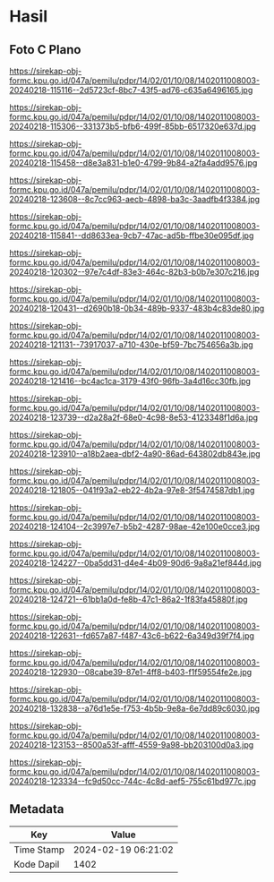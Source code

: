 # Hasil

## Foto C Plano

https://sirekap-obj-formc.kpu.go.id/047a/pemilu/pdpr/14/02/01/10/08/1402011008003-20240218-115116--2d5723cf-8bc7-43f5-ad76-c635a6496165.jpg

https://sirekap-obj-formc.kpu.go.id/047a/pemilu/pdpr/14/02/01/10/08/1402011008003-20240218-115306--331373b5-bfb6-499f-85bb-6517320e637d.jpg

https://sirekap-obj-formc.kpu.go.id/047a/pemilu/pdpr/14/02/01/10/08/1402011008003-20240218-115458--d8e3a831-b1e0-4799-9b84-a2fa4add9576.jpg

https://sirekap-obj-formc.kpu.go.id/047a/pemilu/pdpr/14/02/01/10/08/1402011008003-20240218-123608--8c7cc963-aecb-4898-ba3c-3aadfb4f3384.jpg

https://sirekap-obj-formc.kpu.go.id/047a/pemilu/pdpr/14/02/01/10/08/1402011008003-20240218-115841--dd8633ea-9cb7-47ac-ad5b-ffbe30e095df.jpg

https://sirekap-obj-formc.kpu.go.id/047a/pemilu/pdpr/14/02/01/10/08/1402011008003-20240218-120302--97e7c4df-83e3-464c-82b3-b0b7e307c216.jpg

https://sirekap-obj-formc.kpu.go.id/047a/pemilu/pdpr/14/02/01/10/08/1402011008003-20240218-120431--d2690b18-0b34-489b-9337-483b4c83de80.jpg

https://sirekap-obj-formc.kpu.go.id/047a/pemilu/pdpr/14/02/01/10/08/1402011008003-20240218-121131--73917037-a710-430e-bf59-7bc754656a3b.jpg

https://sirekap-obj-formc.kpu.go.id/047a/pemilu/pdpr/14/02/01/10/08/1402011008003-20240218-121416--bc4ac1ca-3179-43f0-96fb-3a4d16cc30fb.jpg

https://sirekap-obj-formc.kpu.go.id/047a/pemilu/pdpr/14/02/01/10/08/1402011008003-20240218-123739--d2a28a2f-68e0-4c98-8e53-4123348f1d6a.jpg

https://sirekap-obj-formc.kpu.go.id/047a/pemilu/pdpr/14/02/01/10/08/1402011008003-20240218-123910--a18b2aea-dbf2-4a90-86ad-643802db843e.jpg

https://sirekap-obj-formc.kpu.go.id/047a/pemilu/pdpr/14/02/01/10/08/1402011008003-20240218-121805--041f93a2-eb22-4b2a-97e8-3f5474587db1.jpg

https://sirekap-obj-formc.kpu.go.id/047a/pemilu/pdpr/14/02/01/10/08/1402011008003-20240218-124104--2c3997e7-b5b2-4287-98ae-42e100e0cce3.jpg

https://sirekap-obj-formc.kpu.go.id/047a/pemilu/pdpr/14/02/01/10/08/1402011008003-20240218-124227--0ba5dd31-d4e4-4b09-90d6-9a8a21ef844d.jpg

https://sirekap-obj-formc.kpu.go.id/047a/pemilu/pdpr/14/02/01/10/08/1402011008003-20240218-124721--61bb1a0d-fe8b-47c1-86a2-1f83fa45880f.jpg

https://sirekap-obj-formc.kpu.go.id/047a/pemilu/pdpr/14/02/01/10/08/1402011008003-20240218-122631--fd657a87-f487-43c6-b622-6a349d39f7f4.jpg

https://sirekap-obj-formc.kpu.go.id/047a/pemilu/pdpr/14/02/01/10/08/1402011008003-20240218-122930--08cabe39-87e1-4ff8-b403-f1f59554fe2e.jpg

https://sirekap-obj-formc.kpu.go.id/047a/pemilu/pdpr/14/02/01/10/08/1402011008003-20240218-132838--a76d1e5e-f753-4b5b-9e8a-6e7dd89c6030.jpg

https://sirekap-obj-formc.kpu.go.id/047a/pemilu/pdpr/14/02/01/10/08/1402011008003-20240218-123153--8500a53f-afff-4559-9a98-bb203100d0a3.jpg

https://sirekap-obj-formc.kpu.go.id/047a/pemilu/pdpr/14/02/01/10/08/1402011008003-20240218-123334--fc9d50cc-744c-4c8d-aef5-755c61bd977c.jpg


## Metadata

| Key        | Value               |
| ---------- | ------------------- |
| Time Stamp | 2024-02-19 06:21:02 |
| Kode Dapil | 1402                |



